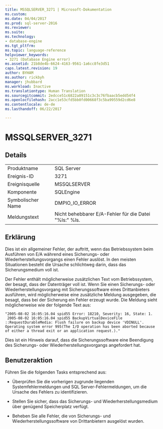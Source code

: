 ```yaml
---
title: MSSQLSERVER_3271 | Microsoft-Dokumentation
ms.custom: 
ms.date: 04/04/2017
ms.prod: sql-server-2016
ms.reviewer: 
ms.suite: 
ms.technology:
- database-engine
ms.tgt_pltfrm: 
ms.topic: language-reference
helpviewer_keywords:
- 3271 (Database Engine error)
ms.assetid: 21b8de4b-6624-4163-9561-1a6cc8fe3d51
caps.latest.revision: 19
author: BYHAM
ms.author: rickbyh
manager: jhubbard
ms.workload: Inactive
ms.translationtype: Human Translation
ms.sourcegitcommit: 2edcce51c6822a89151c3c3c76fbaacb5edd54f4
ms.openlocfilehash: 2acc1e53cfd5bb0fd00668f3c5ba99559d2cd6e8
ms.contentlocale: de-de
ms.lasthandoff: 06/22/2017

---
```

# <a name="mssqlserver3271"></a>MSSQLSERVER_3271
  
## <a name="details"></a>Details  
  
|||  
|-|-|  
|Produktname|SQL Server|  
|Ereignis-ID|3271|  
|Ereignisquelle|MSSQLSERVER|  
|Komponente|SQLEngine|  
|Symbolischer Name|DMPIO_IO_ERROR|  
|Meldungstext|Nicht behebbarer E/A-Fehler für die Datei "%ls:" %ls.|  
  
## <a name="explanation"></a>Erklärung  
Dies ist ein allgemeiner Fehler, der auftritt, wenn das Betriebssystem beim Ausführen von E/A während eines Sicherungs- oder Wiederherstellungsvorgangs einen Fehler auslöst. In den meisten Situationen besteht die Ursache schlichtweg darin, dass das Sicherungsmedium voll ist.  
  
Der Fehler enthält möglicherweise zusätzlichen Text vom Betriebssystem, der besagt, dass der Datenträger voll ist. Wenn Sie einen Sicherungs- oder Wiederherstellungsvorgang mit Sicherungssoftware eines Drittanbieters ausführen, wird möglicherweise eine zusätzliche Meldung ausgegeben, die besagt, dass bei der Sicherung ein Fehler erzeugt wurde. Die Meldung sieht möglicherweise wie der folgende Text aus:  
  
```  
"2005-08-02 16:05:16.04 spid55 Error: 18210, Severity: 16, State: 1.  
 2005-08-02 16:05:16.04 spid55 BackupVirtualDeviceFile  
::RequestDurableMedia: Flush failure on backup device 'VDINULL'.   
Operating system error 995(The I/O operation has been aborted because   
of either a thread exit or an application request.)."  
```  
  
Dies ist ein Hinweis darauf, dass die Sicherungssoftware eine Beendigung des Sicherungs- oder Wiederherstellungsvorgangs angefordert hat.  
  
## <a name="user-action"></a>Benutzeraktion  
Führen Sie die folgenden Tasks entsprechend aus:  
  
-   Überprüfen Sie die vorherigen zugrunde liegenden Systemfehlermeldungen und SQL Server-Fehlermeldungen, um die Ursache des Fehlers zu identifizieren.  
  
-   Stellen Sie sicher, dass das Sicherungs- und Wiederherstellungsmedium über genügend Speicherplatz verfügt.  
  
-   Beheben Sie alle Fehler, die von Sicherungs- und Wiederherstellungssoftware von Drittanbietern ausgelöst wurden.  
  

